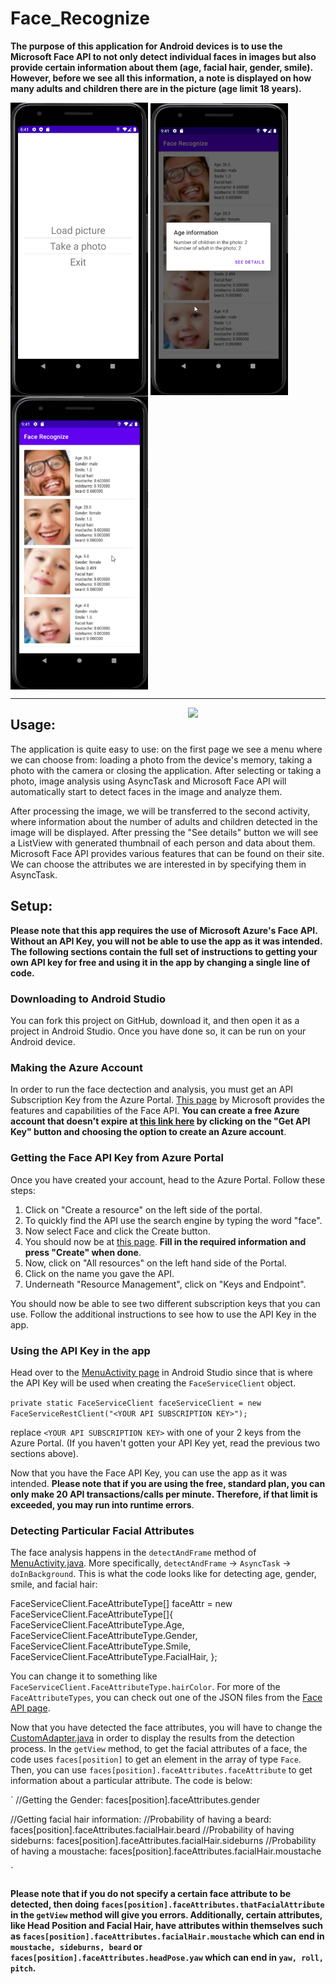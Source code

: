 # Face_Recognize
**The purpose of this application for Android devices is to use the Microsoft Face API to not only detect individual faces in images but also provide certain information about them (age, facial hair, gender, smile). However, before we see all this information, a note is displayed on how many adults and children there are in the picture (age limit 18 years).**

<img align="center" src="https://github.com/antek16x/Face_Recognize/blob/master/FaceRecognize_1.png" width="220"> <img align="center" src="https://github.com/antek16x/Face_Recognize/blob/master/FaceRecognize_3.png" width="220"> <img align="center" src="https://github.com/antek16x/Face_Recognize/blob/master/FaceRecognize_4.png" width="220">

_____

<img align="right" src="https://github.com/antek16x/Face_Recognize/blob/master/Demo.gif" width="220">

## Usage:

The application is quite easy to use: on the first page we see a menu where we can choose from: loading a photo from the device's memory, taking a photo with the camera or closing the application. After selecting or taking a photo, image analysis using AsyncTask and Microsoft Face API will automatically start to detect faces in the image and analyze them.

After processing the image, we will be transferred to the second activity, where information about the number of adults and children detected in the image will be displayed. After pressing the "See details" button we will see a ListView with generated thumbnail of each person and data about them. Microsoft Face API provides various features that can be found on their site. We can choose the attributes we are interested in by specifying them in AsyncTask.

## Setup:

**Please note that this app requires the use of Microsoft Azure's Face API. Without an API Key, you will not be able to use the app as it was intended. The following sections contain the full set of instructions to getting your own API key for free and using it in the app by changing a single line of code.**

### Downloading to Android Studio

You can fork this project on GitHub, download it, and then open it as a project in Android Studio. Once you have done so, it can be run on your Android device.

### Making the Azure Account

In order to run the face dectection and analysis, you must get an API Subscription Key from the Azure Portal. [This page](https://azure.microsoft.com/en-us/services/cognitive-services/face/) by Microsoft provides the features and capabilities of the Face API. **You can create a free Azure account that doesn't expire at [this link here](https://azure.microsoft.com/en-us/try/cognitive-services/?api=face-api) by clicking on the "Get API Key" button and choosing the option to create an Azure account**. 

### Getting the Face API Key from Azure Portal

Once you have created your account, head to the Azure Portal. Follow these steps:

1. Click on "Create a resource" on the left side of the portal.
2. To quickly find the API use the search engine by typing the word "face".
3. Now select Face and click the Create button.
4. You should now be at [this page](https://portal.azure.com/#create/Microsoft.CognitiveServicesFace). **Fill in the required information and press "Create" when done**.
5. Now, click on "All resources" on the left hand side of the Portal.
6. Click on the name you gave the API.
7. Underneath "Resource Management", click on "Keys and Endpoint".

You should now be able to see two different subscription keys that you can use. Follow the additional instructions to see how to use the API Key in the app.

### Using the API Key in the app

Head over to the [MenuActivity page](https://github.com/antek16x/Face_Recognize/blob/master/app/src/main/java/com/example/facerecognize/MenuActivity.java) in Android Studio since that is where the API Key will be used when creating the `FaceServiceClient` object.

`
private static FaceServiceClient faceServiceClient =
           new FaceServiceRestClient("<YOUR API SUBSCRIPTION KEY>");
           `

replace `<YOUR API SUBSCRIPTION KEY>` with one of your 2 keys from the Azure Portal. (If you haven't gotten your API Key yet, read the previous two sections above). 
  
Now that you have the Face API Key, you can use the app as it was intended. **Please note that if you are using the free, standard plan, you can only make 20 API transactions/calls per minute. Therefore, if that limit is exceeded, you may run into runtime errors**.

### Detecting Particular Facial Attributes

The face analysis happens in the `detectAndFrame` method of [MenuActivity.java](https://github.com/antek16x/Face_Recognize/blob/master/app/src/main/java/com/example/facerecognize/MenuActivity.java). More specifically, `detectAndFrame` -> `AsyncTask` -> `doInBackground`. This is what the code looks like for detecting age, gender, smile, and facial hair:

FaceServiceClient.FaceAttributeType[] faceAttr = new FaceServiceClient.FaceAttributeType[]{
                        FaceServiceClient.FaceAttributeType.Age,
                        FaceServiceClient.FaceAttributeType.Gender,
                        FaceServiceClient.FaceAttributeType.Smile,
                        FaceServiceClient.FaceAttributeType.FacialHair,
                };

You can change it to something like `FaceServiceClient.FaceAttributeType.hairColor`. For more of the `FaceAttributeTypes`, you can check out one of the JSON files from the [Face API page](https://azure.microsoft.com/en-us/services/cognitive-services/face/).

Now that you have detected the face attributes, you will have to change the [CustomAdapter.java](https://github.com/antek16x/Face_Recognize/blob/master/app/src/main/java/com/example/facerecognize/CustomAdapter.java) in order to display the results from the detection process. In the `getView` method, to get the facial attributes of a face, the code uses `faces[position]` to get an element in the array of type `Face`. Then, you can use `faces[position].faceAttributes.faceAttribute` to get information about a particular attribute. The code is below:

`
//Getting the Gender:
faces[position].faceAttributes.gender

//Getting facial hair information:
//Probability of having a beard:
faces[position].faceAttributes.facialHair.beard
//Probability of having sideburns:
faces[position].faceAttributes.facialHair.sideburns
//Probability of having a moustache:
faces[position].faceAttributes.facialHair.moustache

`

#### Please note that if you do not specify a certain face attribute to be detected, then doing `faces[position].faceAttributes.thatFacialAttribute` in the `getView` method will give you errors. Additionally, certain attributes, like Head Position and Facial Hair, have attributes within themselves such as `faces[position].faceAttributes.facialHair.moustache` which can end in `moustache, sideburns, beard` or `faces[position].faceAttributes.headPose.yaw` which can end in `yaw, roll, pitch`.
